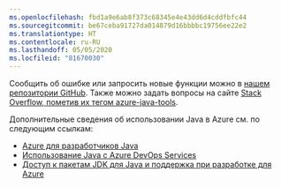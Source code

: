```yaml
---
ms.openlocfilehash: fbd1a9e6ab8f373c68345e4e43dd6d4cddfbfc44
ms.sourcegitcommit: be67ceba91727da014879d16bbbbc19756ee22e2
ms.translationtype: HT
ms.contentlocale: ru-RU
ms.lasthandoff: 05/05/2020
ms.locfileid: "81670030"
---
```

Сообщить об ошибке или запросить новые функции можно в [нашем репозитории GitHub](https://github.com/Microsoft/azure-tools-for-java/issues). Также можно задать вопросы на сайте [Stack Overflow, пометив их тегом azure-java-tools](https://stackoverflow.com/questions/tagged/azure-java-tools).

Дополнительные сведения об использовании Java в Azure см. по следующим ссылкам: 

* [Azure для разработчиков Java](/azure/developer/java/) 
* [Использование Java с Azure DevOps Services](/azure/devops/java/)
* [Доступ к пакетам JDK для Java и поддержка при разработке для Azure](https://aka.ms/azure-jdks)
<!-- TODO: Add URLs for Java in VSCode here --> 
